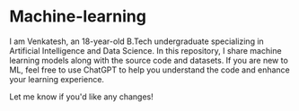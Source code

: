 # Machine-learning
I am Venkatesh, an 18-year-old B.Tech undergraduate specializing in Artificial Intelligence and Data Science. In this repository, I share machine learning models along with the source code and datasets. If you are new to ML, feel free to use ChatGPT to help you understand the code and enhance your learning experience.

Let me know if you'd like any changes!
